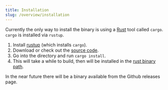 ```yaml
---
title: Installation
slug: /overview/installation
---
```


Currently the only way to install the binary is using a <a href="https://www.rust-lang.org/">Rust</a> tool
called `cargo`. `cargo` is installed via `rustup`.

1. Install <a href="https://rustup.rs/">rustup</a> (which installs `cargo`).
2. Download or check out the <a href="https://github.com/feeless/feeless/">source code</a>.
3. Go into the directory and run `cargo install`.
4. This will take a while to build, then will be installed in the <a
   href="http://web.mit.edu/rust-lang_v1.25/arch/amd64_ubuntu1404/share/doc/rust/html/book/second-edition/ch14-04-installing-binaries.html">rust binary path</a>.

In the near future there will be a binary available from the Github releases page.

